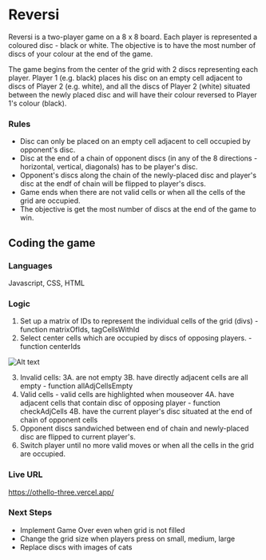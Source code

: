 # Reversi

Reversi is a two-player game on a 8 x 8 board. Each player is represented a coloured disc - black or white. The objective is to have the most number of discs of your colour at the end of the game.

The game begins from the center of the grid with 2 discs representing each player. Player 1 (e.g. black) places his disc on an empty cell adjacent to discs of Player 2 (e.g. white), and all the discs of Player 2 (white) situated between the newly placed disc and will have their colour reversed to Player 1's colour (black).

### Rules

- Disc can only be placed on an empty cell adjacent to cell occupied by opponent's disc.
- Disc at the end of a chain of opponent discs (in any of the 8 directions - horizontal, vertical, diagonals) has to be player's disc.
- Opponent's discs along the chain of the newly-placed disc and player's disc at the endf of chain will be flipped to player's discs.
- Game ends when there are not valid cells or when all the cells of the grid are occupied.
- The objective is get the most number of discs at the end of the game to win.

## Coding the game

### Languages

Javascript, CSS, HTML

### Logic

1.  Set up a matrix of IDs to represent the individual cells of the grid (divs) - function matrixOfIds, tagCellsWithId
2.  Select center cells which are occupied by discs of opposing players. - function centerIds

![Alt text](<Screenshot 2023-11-30 at 9.53.49 PM.png>)

3.  Invalid cells:
    3A. are not empty
    3B. have directly adjacent cells are all empty - function allAdjCellsEmpty
4.  Valid cells - valid cells are highlighted when mouseover
    4A. have adjacent cells that contain disc of opposing player - function checkAdjCells
    4B. have the current player's disc situated at the end of chain of opponent cells
5.  Opponent discs sandwiched between end of chain and newly-placed disc are flipped to current player's.
6.  Switch player until no more valid moves or when all the cells in the grid are occupied.

### Live URL

https://othello-three.vercel.app/

### Next Steps

- Implement Game Over even when grid is not filled
- Change the grid size when players press on small, medium, large
- Replace discs with images of cats
